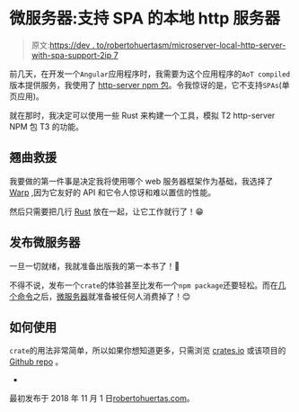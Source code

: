# 微服务器:支持 SPA 的本地 http 服务器

> 原文:[https://dev . to/robertohuertasm/microserver-local-http-server-with-spa-support-2ip 7](https://dev.to/robertohuertasm/microserver-local-http-server-with-spa-support-2ip7)

前几天，在开发一个`Angular`应用程序时，我需要为这个应用程序的`AoT compiled`版本提供服务，我使用了 [http-server npm 包](https://www.npmjs.com/package/http-server)。令我惊讶的是，它不支持`SPAs`(单页应用)。

就在那时，我决定可以使用一些 Rust 来构建一个工具，模拟 T2 http-server NPM 包 T3 的功能。

## [](#warp-to-the-rescue)翘曲救援

我要做的第一件事是决定我将使用哪个 web 服务器框架作为基础，我选择了 [Warp](https://github.com/seanmonstar/warp) ,因为它友好的 API 和它令人惊讶和难以置信的性能。

然后只需要把几行 [Rust](https://www.rust-lang.org/) 放在一起，让它工作就行了！😁

## [](#publishing-microserver)发布微服务器

一旦一切就绪，我就准备出版我的第一本书了！🚀

不得不说，发布一个`crate`的体验甚至比发布一个`npm package`还要轻松。而在[几个命令](https://doc.rust-lang.org/cargo/reference/publishing.html)之后，[微服务器](https://crates.io/crates/microserver)就准备被任何人消费掉了！😊

## [](#how-to-use-it)如何使用

`crate`的用法非常简单，所以如果你想知道更多，只需浏览 [crates.io](https://crates.io/crates/microserver) 或该项目的 [Github repo](https://github.com/robertohuertasm/microserver) 。

-
最初发布于 2018 年 11 月 1 日[robertohuertas.com](https://robertohuertas.com/2018/11/01/microserver)。